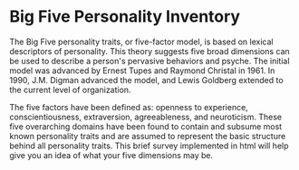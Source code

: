 # Big Five Personality Inventory

The Big Five personality traits, or five-factor model, is based on lexical descriptors of personality. This theory suggests five broad dimensions can be used to describe a person's pervasive behaviors and psyche. The initial model was advanced by Ernest Tupes and Raymond Christal in 1961. In 1990, J.M. Digman advanced the model, and Lewis Goldberg extended to the current level of organization. 

The five factors have been defined as: openness to experience, conscientiousness, extraversion, agreeableness, and neuroticism. These five overarching domains have been found to contain and subsume most known personality traits and are assumed to represent the basic structure behind all personality traits. This brief survey implemented in html will help give you an idea of what your five dimensions may be.
